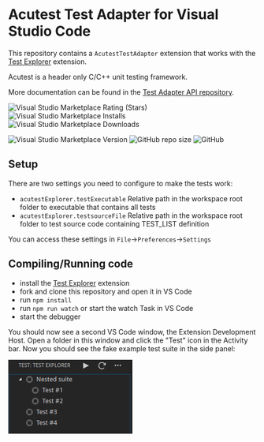 # Acutest Test Adapter for Visual Studio Code

This repository contains a `AcutestTestAdapter` extension that works with the
[Test Explorer](https://marketplace.visualstudio.com/items?itemName=hbenl.vscode-test-explorer) extension.

Acutest is a header only C/C++ unit testing framework.

More documentation can be found in the [Test Adapter API repository](https://github.com/hbenl/vscode-test-adapter-api).

![Visual Studio Marketplace Rating (Stars)](https://img.shields.io/visual-studio-marketplace/stars/Moosecasa.vscode-acutest-test-adapter?style=plastic)
![Visual Studio Marketplace Installs](https://img.shields.io/visual-studio-marketplace/i/Moosecasa.vscode-acutest-test-adapter?style=plastic)
![Visual Studio Marketplace Downloads](https://img.shields.io/visual-studio-marketplace/d/Moosecasa.vscode-acutest-test-adapter?style=plastic)<br>

![Visual Studio Marketplace Version](https://img.shields.io/visual-studio-marketplace/v/Moosecasa.vscode-acutest-test-adapter?style=plastic)
![GitHub repo size](https://img.shields.io/github/repo-size/Moosecasa/vscode-acutest-test-adapter?style=plastic)
![GitHub](https://img.shields.io/github/license/Moosecasa/vscode-acutest-test-adapter)

## Setup

There are two settings you need to configure to make the tests work:

* ```acutestExplorer.testExecutable``` Relative path in the workspace root folder to executable that contains all tests
* ```acutestExplorer.testsourceFile``` Relative path in the workspace root folder to test source code containing TEST_LIST definition

You can access these settings in ```File```->```Preferences```->```Settings```

## Compiling/Running code

* install the [Test Explorer](https://marketplace.visualstudio.com/items?itemName=hbenl.vscode-test-explorer) extension
* fork and clone this repository and open it in VS Code
* run `npm install`
* run `npm run watch` or start the watch Task in VS Code
* start the debugger

You should now see a second VS Code window, the Extension Development Host.
Open a folder in this window and click the "Test" icon in the Activity bar.
Now you should see the fake example test suite in the side panel:

![The fake example test suite](img/fake-tests.png)
